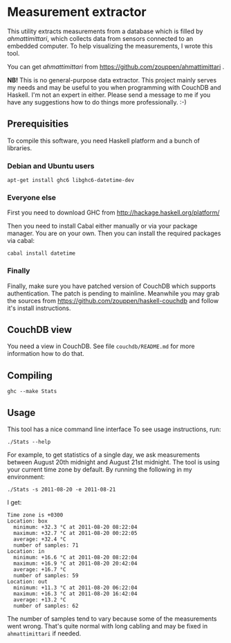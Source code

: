 # Measurement extractor

This utility extracts measurements from a database which is filled by
*ahmattimittari*, which collects data from sensors connected to an
embedded computer. To help visualizing the measurements, I wrote this
tool.

You can get *ahmattimittari* from https://github.com/zouppen/ahmattimittari .

**NB!** This is no general-purpose data extractor. This project mainly
serves my needs and may be useful to you when programming with CouchDB
and Haskell. I'm not an expert in either. Please send a message to me
if you have any suggestions how to do things more professionally. :-)

## Prerequisities

To compile this software, you need Haskell platform and a bunch of
libraries.

### Debian and Ubuntu users

    apt-get install ghc6 libghc6-datetime-dev

### Everyone else

First you need to download GHC from http://hackage.haskell.org/platform/

Then you need to install Cabal either manually or via your package
manager. You are on your own. Then you can install the required
packages via cabal:

    cabal install datetime

### Finally

Finally, make sure you have patched version of CouchDB which supports
authentication. The patch is pending to mainline. Meanwhile you may
grab the sources from https://github.com/zouppen/haskell-couchdb and
follow it's install instructions.

## CouchDB view

You need a view in CouchDB. See file `couchdb/README.md` for more
information how to do that.

## Compiling

    ghc --make Stats

## Usage

This tool has a nice command line interface To see usage instructions, run:

    ./Stats --help

For example, to get statistics of a single day, we ask measurements
between August 20th midnight and August 21st midnight. The tool is
using your current time zone by default. By running the following in my
environment:

    ./Stats -s 2011-08-20 -e 2011-08-21

I get:

    Time zone is +0300
    Location: box
      minimum: +32.3 °C at 2011-08-20 08:22:04
      maximum: +32.7 °C at 2011-08-20 00:22:05
      average: +32.4 °C
      number of samples: 71
    Location: in
      minimum: +16.6 °C at 2011-08-20 08:22:04
      maximum: +16.9 °C at 2011-08-20 20:42:04
      average: +16.7 °C
      number of samples: 59
    Location: out
      minimum: +11.3 °C at 2011-08-20 06:22:04
      maximum: +16.3 °C at 2011-08-20 16:42:04
      average: +13.2 °C
      number of samples: 62

The number of samples tend to vary because some of the measurements
went wrong. That's quite normal with long cabling and may be fixed in
`ahmattimittari` if needed.
